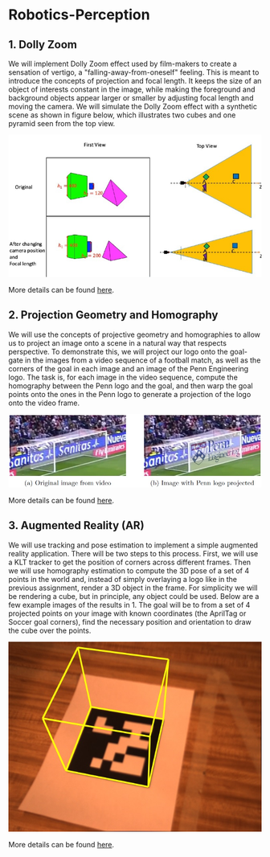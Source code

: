 # Robotics-Perception

## 1. Dolly Zoom
We will implement Dolly Zoom effect used by film-makers to create a sensation of vertigo, a "falling-away-from-oneself" feeling. 
This is meant to introduce the concepts of projection and focal length. It keeps the size of an object of interests constant
in the image, while making the foreground and background objects appear larger or smaller by adjusting focal length and moving 
the camera. We will simulate the Dolly Zoom effect with a synthetic scene as shown in figure below, which illustrates two cubes 
and one pyramid seen from the top view.

![DollyEffect](./images/DollyEffect.jpg)

More details can be found [here](https://github.com/2wavetech/Robotics-Perception/blob/master/Dolly%20Zoom/Robotics%20Perception%20Dolly%20Zoom.pdf).

## 2. Projection Geometry and Homography
We will use the concepts of projective geometry and homographies to allow us to project an image onto a scene in a natural way that respects perspective. To demonstrate this, we will project our logo onto the goal-gate in the images from a video sequence of a football match, as well as the corners of the goal in each image and an image of the Penn Engineering logo. The task is, for each image in the video sequence, compute the homography between the Penn logo and the goal, and then warp the goal points onto the ones in the Penn logo to generate a projection of the logo onto the video frame.

![Projection](./images/Projection.jpg)

More details can be found [here](https://github.com/2wavetech/Robotics-Perception/blob/master/Projective%20Geometry/Robotics%20Perception%20Image%20Projection.pdf).

## 3. Augmented Reality (AR)
We will use tracking and pose estimation to implement a simple augmented reality application. There will be two steps to this process. First, we will use a KLT tracker to get the position of corners across different frames. Then we will use homography estimation to compute the 3D pose of a set of 4 points in the world and, instead of simply overlaying a logo like in the previous assignment, render a 3D object in the frame. For simplicity we will be rendering a cube, but in principle, any object could be used. Below are a few example images of the results in 1. The goal will be to from a set of 4 projected points on your image with known coordinates (the AprilTag or Soccer goal corners), find the necessary position and orientation to draw the cube over the points.

![3Dprojection](./images/3Dprojection.jpg)

More details can be found [here](https://github.com/2wavetech/Robotics-Perception/blob/master/Image%20Projection%202%20AR/Robotics%20Perception%20Augmented%20Reality.pdf).
